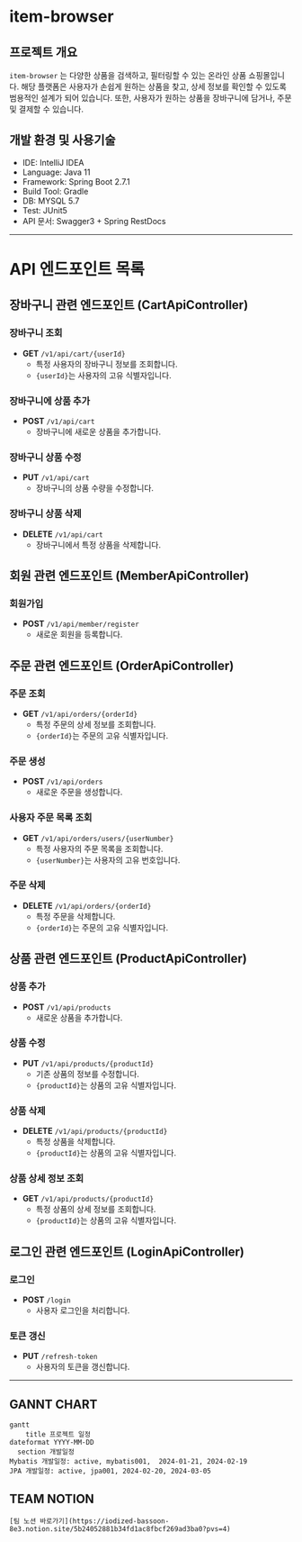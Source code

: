# item-browser

## 프로젝트 개요

`item-browser` 는 다양한 상품을 검색하고, 필터링할 수 있는 온라인 상품 쇼핑몰입니다.
해당 플랫폼은 사용자가 손쉽게 원하는 상품을 찾고, 상세 정보를 확인할 수 있도록 범용적인 설계가 되어 있습니다.
또한, 사용자가 원하는 상품을 장바구니에 담거나, 주문 및 결제할 수 있습니다.

## 개발 환경 및 사용기술

- IDE: IntelliJ IDEA
- Language: Java 11
- Framework: Spring Boot 2.7.1
- Build Tool: Gradle
- DB: MYSQL 5.7
- Test: JUnit5
- API 문서: Swagger3 + Spring RestDocs

---

# API 엔드포인트 목록

## 장바구니 관련 엔드포인트 (CartApiController)

### 장바구니 조회
- **GET** `/v1/api/cart/{userId}`
    - 특정 사용자의 장바구니 정보를 조회합니다.
    - `{userId}`는 사용자의 고유 식별자입니다.

### 장바구니에 상품 추가
- **POST** `/v1/api/cart`
    - 장바구니에 새로운 상품을 추가합니다.

### 장바구니 상품 수정
- **PUT** `/v1/api/cart`
    - 장바구니의 상품 수량을 수정합니다.

### 장바구니 상품 삭제
- **DELETE** `/v1/api/cart`
    - 장바구니에서 특정 상품을 삭제합니다.

## 회원 관련 엔드포인트 (MemberApiController)

### 회원가입
- **POST** `/v1/api/member/register`
    - 새로운 회원을 등록합니다.

## 주문 관련 엔드포인트 (OrderApiController)

### 주문 조회
- **GET** `/v1/api/orders/{orderId}`
    - 특정 주문의 상세 정보를 조회합니다.
    - `{orderId}`는 주문의 고유 식별자입니다.

### 주문 생성
- **POST** `/v1/api/orders`
    - 새로운 주문을 생성합니다.

### 사용자 주문 목록 조회
- **GET** `/v1/api/orders/users/{userNumber}`
    - 특정 사용자의 주문 목록을 조회합니다.
    - `{userNumber}`는 사용자의 고유 번호입니다.

### 주문 삭제
- **DELETE** `/v1/api/orders/{orderId}`
    - 특정 주문을 삭제합니다.
    - `{orderId}`는 주문의 고유 식별자입니다.

## 상품 관련 엔드포인트 (ProductApiController)

### 상품 추가
- **POST** `/v1/api/products`
    - 새로운 상품을 추가합니다.

### 상품 수정
- **PUT** `/v1/api/products/{productId}`
    - 기존 상품의 정보를 수정합니다.
    - `{productId}`는 상품의 고유 식별자입니다.

### 상품 삭제
- **DELETE** `/v1/api/products/{productId}`
    - 특정 상품을 삭제합니다.
    - `{productId}`는 상품의 고유 식별자입니다.

### 상품 상세 정보 조회
- **GET** `/v1/api/products/{productId}`
    - 특정 상품의 상세 정보를 조회합니다.
    - `{productId}`는 상품의 고유 식별자입니다.

## 로그인 관련 엔드포인트 (LoginApiController)

### 로그인
- **POST** `/login`
    - 사용자 로그인을 처리합니다.

### 토큰 갱신
- **PUT** `/refresh-token`
    - 사용자의 토큰을 갱신합니다.

---

## GANNT CHART

```mermaid
gantt
    title 프로젝트 일정
dateformat YYYY-MM-DD 
  section 개발일정
Mybatis 개발일정: active, mybatis001,  2024-01-21, 2024-02-19
JPA 개발일정: active, jpa001, 2024-02-20, 2024-03-05

```

## TEAM NOTION

    [팀 노션 바로가기](https://iodized-bassoon-8e3.notion.site/5b24052881b34fd1ac8fbcf269ad3ba0?pvs=4)